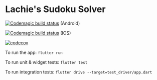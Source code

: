 # Lachie's Sudoku Solver

[![Codemagic build status](https://api.codemagic.io/apps/603b647b10cfd9539dc7e507/603baa07c9d4d753dd37e0ef/status_badge.svg)](https://codemagic.io/apps/603b647b10cfd9539dc7e507/603baa07c9d4d753dd37e0ef/latest_build) (Android)

[![Codemagic build status](https://api.codemagic.io/apps/603b647b10cfd9539dc7e507/6044477b478667992be5a4ce/status_badge.svg)](https://codemagic.io/apps/603b647b10cfd9539dc7e507/6044477b478667992be5a4ce/latest_build) (IOS)

[![codecov](https://codecov.io/gh/lachiejames/lachies_life_planner/branch/master/graph/badge.svg?token=0XIDBXN5IM)](https://codecov.io/gh/lachiejames/lachies_life_planner)

To run the app:
`flutter run`

To run unit & widget tests:
`flutter test`

To run integration tests:
`flutter drive --target=test_driver/app.dart`
